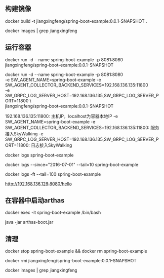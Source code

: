 ## 构建镜像

docker build -t jiangxingfeng/spring-boot-example:0.0.1-SNAPSHOT .

docker images | grep jiangxingfeng

## 运行容器

docker run -d --name spring-boot-example -p 8081:8080 jiangxingfeng/spring-boot-example:0.0.1-SNAPSHOT

docker run -d --name spring-boot-example -p 8081:8080 \
    -e SW_AGENT_NAME=spring-boot-example -e SW_AGENT_COLLECTOR_BACKEND_SERVICES=192.168.136.135:11800 \
    -e SW_GRPC_LOG_SERVER_HOST=192.168.136.135,SW_GRPC_LOG_SERVER_PORT=11800 \    
    jiangxingfeng/spring-boot-example:0.0.1-SNAPSHOT

192.168.136.135:11800: 主机IP，localhost为容器本地IP
-e SW_AGENT_NAME=spring-boot-example -e SW_AGENT_COLLECTOR_BACKEND_SERVICES=192.168.136.135:11800: 服务接入SkyWalking
-e SW_GRPC_LOG_SERVER_HOST=192.168.136.135,SW_GRPC_LOG_SERVER_PORT=11800: 日志接入SkyWalking

docker logs spring-boot-example

docker logs --since="2016-07-01" --tail=10 spring-boot-example

docker logs -ft --tail=100 spring-boot-example

http://192.168.136.128:8080/hello

## 在容器中启动arthas

docker exec -it spring-boot-example /bin/bash

java -jar arthas-boot.jar

## 清理

docker stop spring-boot-example && docker rm spring-boot-example

docker rmi jiangxingfeng/spring-boot-example:0.0.1-SNAPSHOT

docker images | grep jiangxingfeng
